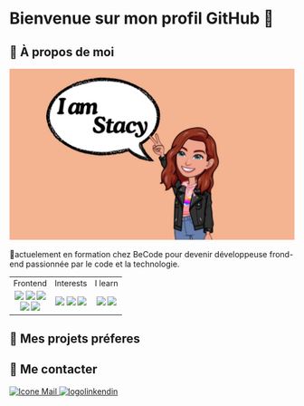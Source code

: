 # Bienvenue sur mon profil GitHub 👋
## 🌟 À propos de moi
<img src="img/I-am.jpg"/>


📖actuelement en formation chez BeCode pour devenir développeuse frond-end passionnée par le code et la technologie. <br>




<div style="width: 100%; margin: 0 auto; text-align: center;">
    <table style="width: 100%;">
        <tr>
            <td>Frontend</td>
            <td>Interests</td>
            <td>I learn</td>
        </tr>
        <tr>
            <td>
                <img src="https://img.icons8.com/?size=100&id=20909&format=png&color=000000"/> 
                <img src="https://img.icons8.com/?size=100&id=QBqFNfPPB2Kx&format=png&color=000000"/> 
                <img src="https://img.icons8.com/?size=100&id=108784&format=png&color=000000"/> <br>
                <img src="https://img.icons8.com/?size=100&id=bzf0DqjXFHIW&format=png&color=000000"/>
                <img src="https://img.icons8.com/?size=100&id=21278&format=png&color=000000"/>
            </td>
            <td>
                <img src="https://img.icons8.com/?size=100&id=54087&format=png&color=000000"/>  
                <img src="https://img.icons8.com/?size=100&id=20906&format=png&color=000000"/> 
                <img src="https://img.icons8.com/?size=100&id=9OGIyU8hrxW5&format=png&color=000000"/> 
            </td>
            <td>
                <img src="https://img.icons8.com/?size=100&id=uJM6fQYqDaZK&format=png&color=000000"/>
                <img src="https://img.icons8.com/?size=100&id=bzf0DqjXFHIW&format=png&color=000000"/>
            </td>
        </tr>
    </table>
</div>

## 🔗 Mes projets préferes
## 🔗 Me contacter 
<a href="mailto:druartstacy@gmail.com">
    <img src="https://img.icons8.com/?size=100&id=63490&format=png&color=FD7E14" alt="Icone Mail" />
</a>
<a href="https://www.linkedin.com/in/stacy-druart/">
    <img src="https://img.icons8.com/?size=100&id=8808&format=png&color=FD7E14" alt="logolinkendin"/>
</a>

